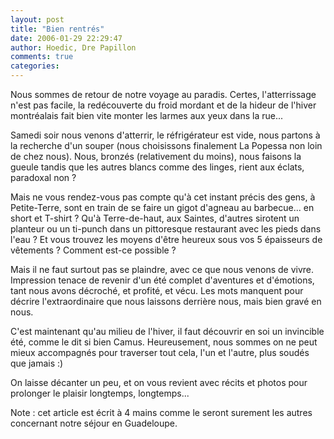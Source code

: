 ```yaml
---
layout: post
title: "Bien rentrés"
date: 2006-01-29 22:29:47
author: Hoedic, Dre Papillon
comments: true
categories: 
---
```



Nous sommes de retour de notre voyage au paradis.  Certes, l'atterrissage n'est pas facile, la redécouverte du froid mordant et de la hideur de l'hiver montréalais fait bien vite monter les larmes aux yeux dans la rue...

Samedi soir nous venons d'atterrir, le réfrigérateur est vide, nous partons à la recherche d'un souper (nous choisissons finalement La Popessa non loin de chez nous). Nous, bronzés (relativement du moins), nous faisons la gueule tandis que les autres blancs comme des linges, rient aux éclats, paradoxal non ?

Mais ne vous rendez-vous pas compte qu'à cet instant précis des gens, à Petite-Terre, sont en train de se faire un gigot d'agneau au barbecue... en short et T-shirt ? Qu'à Terre-de-haut, aux Saintes, d'autres sirotent un planteur ou un ti-punch dans un pittoresque restaurant avec les pieds dans l'eau ? Et vous trouvez les moyens d'être heureux sous vos 5 épaisseurs de vêtements ? Comment est-ce possible ? 

Mais il ne faut surtout pas se plaindre, avec ce que nous venons de vivre.  Impression tenace de revenir d'un été complet d'aventures et d'émotions, tant nous avons décroché, et profité, et vécu.  Les mots manquent pour décrire l'extraordinaire que nous laissons derrière nous, mais bien gravé en nous.

C'est maintenant qu'au milieu de l'hiver, il faut découvrir en soi un invincible été, comme le dit si bien Camus.  Heureusement, nous sommes on ne peut mieux accompagnés pour traverser tout cela, l'un et l'autre, plus soudés que jamais :)

On laisse décanter un peu, et on vous revient avec récits et photos pour prolonger le plaisir longtemps, longtemps...

Note : cet article est écrit à 4 mains comme le seront surement les autres concernant notre séjour en Guadeloupe.